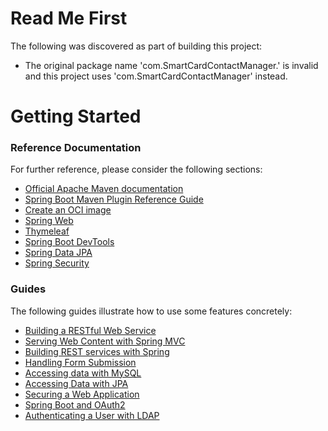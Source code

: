 # Read Me First
The following was discovered as part of building this project:

* The original package name 'com.SmartCardContactManager.' is invalid and this project uses 'com.SmartCardContactManager' instead.

# Getting Started

### Reference Documentation
For further reference, please consider the following sections:

* [Official Apache Maven documentation](https://maven.apache.org/guides/index.html)
* [Spring Boot Maven Plugin Reference Guide](https://docs.spring.io/spring-boot/docs/3.1.3/maven-plugin/reference/html/)
* [Create an OCI image](https://docs.spring.io/spring-boot/docs/3.1.3/maven-plugin/reference/html/#build-image)
* [Spring Web](https://docs.spring.io/spring-boot/docs/3.1.3/reference/htmlsingle/index.html#web)
* [Thymeleaf](https://docs.spring.io/spring-boot/docs/3.1.3/reference/htmlsingle/index.html#web.servlet.spring-mvc.template-engines)
* [Spring Boot DevTools](https://docs.spring.io/spring-boot/docs/3.1.3/reference/htmlsingle/index.html#using.devtools)
* [Spring Data JPA](https://docs.spring.io/spring-boot/docs/3.1.3/reference/htmlsingle/index.html#data.sql.jpa-and-spring-data)
* [Spring Security](https://docs.spring.io/spring-boot/docs/3.1.3/reference/htmlsingle/index.html#web.security)

### Guides
The following guides illustrate how to use some features concretely:

* [Building a RESTful Web Service](https://spring.io/guides/gs/rest-service/)
* [Serving Web Content with Spring MVC](https://spring.io/guides/gs/serving-web-content/)
* [Building REST services with Spring](https://spring.io/guides/tutorials/rest/)
* [Handling Form Submission](https://spring.io/guides/gs/handling-form-submission/)
* [Accessing data with MySQL](https://spring.io/guides/gs/accessing-data-mysql/)
* [Accessing Data with JPA](https://spring.io/guides/gs/accessing-data-jpa/)
* [Securing a Web Application](https://spring.io/guides/gs/securing-web/)
* [Spring Boot and OAuth2](https://spring.io/guides/tutorials/spring-boot-oauth2/)
* [Authenticating a User with LDAP](https://spring.io/guides/gs/authenticating-ldap/)

